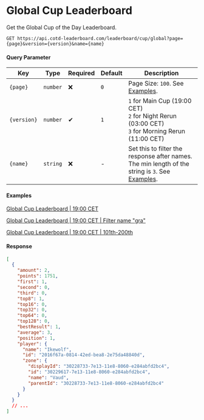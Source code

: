 # Global Cup Leaderboard

Get the Global Cup of the Day Leaderboard.

```http
GET https://api.cotd-leaderboard.com/leaderboard/cup/global?page={page}&version={version}&name={name}
```

#### Query Parameter

| Key         | Type     | Required | Default | Description                                                                                                  |
| ----------- | -------- | -------- | ------- | ------------------------------------------------------------------------------------------------------------ |
| `{page}`    | `number` | ❌       | `0`     | Page Size: `100`. See [Examples](#examples).                                                                 |
| `{version}` | `number` | ✔        | `1`     | `1` for Main Cup (19:00 CET)<br>`2` for Night Rerun (03:00 CET)<br>`3` for Morning Rerun (11:00 CET)         |
| `{name}`    | `string` | ❌       | -       | Set this to filter the response after names. The min length of the string is `3`. See [Examples](#examples). |

#### Examples

[Global Cup Leaderboard | 19:00 CET](https://api.cotd-leaderboard.com/leaderboard/cup/global?page=0&version=1)

[Global Cup Leaderboard | 19:00 CET | Filter name "gra"](https://api.cotd-leaderboard.com/leaderboard/cup/global?page=0&version=1&name=gra)

[Global Cup Leaderboard | 19:00 CET | 101th-200th](https://api.cotd-leaderboard.com/leaderboard/cup/global?page=1&version=1)

#### Response

```json
[
  {
    "amount": 2,
    "points": 1751,
    "first": 1,
    "second": 0,
    "third": 0,
    "top8": 1,
    "top16": 0,
    "top32": 0,
    "top64": 0,
    "top128": 0,
    "bestResult": 1,
    "average": 3,
    "position": 1,
    "player": {
      "name": "Ikewolf",
      "id": "2016f67a-0814-42ed-bea8-2e75da48840d",
      "zone": {
        "displayId": "30228733-7e13-11e8-8060-e284abfd2bc4",
        "id": "30229617-7e13-11e8-8060-e284abfd2bc4",
        "name": "Vaud",
        "parentId": "30228733-7e13-11e8-8060-e284abfd2bc4"
      }
    }
  }
  // ...
]
```
